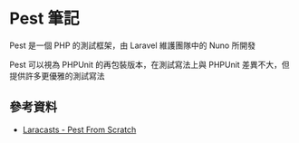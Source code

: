 # Pest 筆記

Pest 是一個 PHP 的測試框架，由 Laravel 維護團隊中的 Nuno 所開發

Pest 可以視為 PHPUnit 的再包裝版本，在測試寫法上與 PHPUnit 差異不大，但提供許多更優雅的測試寫法

## 參考資料

- [Laracasts - Pest From Scratch](https://laracasts.com/series/pest-from-scratch)

